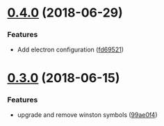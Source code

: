 # [0.4.0](https://github.com/4Catalyzer/4c-logging/compare/v0.3.0...v0.4.0) (2018-06-29)


### Features

* Add electron configuration ([fd69521](https://github.com/4Catalyzer/4c-logging/commit/fd69521))

# [0.3.0](https://github.com/4Catalyzer/4c-logging/compare/v0.2.1...v0.3.0) (2018-06-15)


### Features

* upgrade and remove winston symbols ([99ae0f4](https://github.com/4Catalyzer/4c-logging/commit/99ae0f4))

